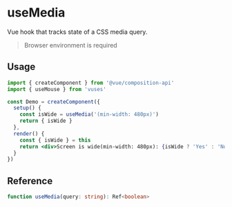 # useMedia

Vue hook that tracks state of a CSS media query.

> Browser environment is required

## Usage

```jsx
import { createComponent } from '@vue/composition-api'
import { useMouse } from 'vuses'

const Demo = createComponent({
  setup() {
    const isWide = useMedia('(min-width: 480px)')
    return { isWide }
  },
  render() {
    const { isWide } = this
    return <div>Screen is wide(min-width: 480px): {isWide ? 'Yes' : 'No'}</div>
  }
})
```

## Reference

```typescript
function useMedia(query: string): Ref<boolean>
```

